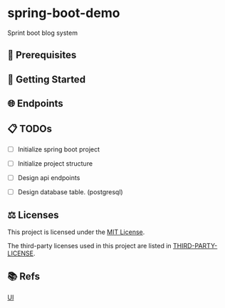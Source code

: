 # spring-boot-demo

Sprint boot blog system

## 🔧 Prerequisites

## 🚀 Getting Started

## 🌐 Endpoints

## 📋 TODOs

- [ ] Initialize spring boot project

- [ ] Initialize project structure

- [ ] Design api endpoints

- [ ] Design database table. (postgresql)

## ⚖️ Licenses

This project is licensed under the [MIT License](LICENSE).

The third-party licenses used in this project are listed in [THIRD-PARTY-LICENSE](THIRD-PARTY-LICENSE).

## 📚 Refs

[UI](https://www.figma.com/community/file/1235152009438565697)
